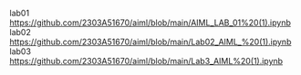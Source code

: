 lab01 https://github.com/2303A51670/aiml/blob/main/AIML_LAB_01%20(1).ipynb
lab02 https://github.com/2303A51670/aiml/blob/main/Lab02_AIML_%20(1).ipynb
lab03 https://github.com/2303A51670/aiml/blob/main/Lab3_AIML%20(1).ipynb
